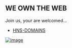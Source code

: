 ## WE OWN THE WEB

Join us, your are welcomed...

- [HNS-DOMAINS](http://home.hns-domains/)


[![image](https://user-images.githubusercontent.com/37987346/98317485-9767dd80-1faa-11eb-84e0-cc34c124838c.png)](https:///handshake.org/)
